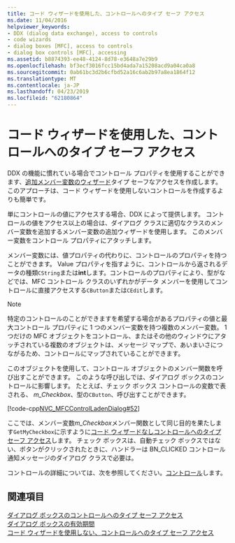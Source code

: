 ```yaml
---
title: コード ウィザードを使用した、コントロールへのタイプ セーフ アクセス
ms.date: 11/04/2016
helpviewer_keywords:
- DDX (dialog data exchange), access to controls
- code wizards
- dialog boxes [MFC], access to controls
- dialog box controls [MFC], accessing
ms.assetid: b8874393-ee48-4124-8d78-e3648a7e29b9
ms.openlocfilehash: bf3ecf3016fcc15bd4ada7a15208acd9a04ca0a8
ms.sourcegitcommit: 0ab61bc3d2b6cfbd52a16c6ab2b97a8ea1864f12
ms.translationtype: MT
ms.contentlocale: ja-JP
ms.lasthandoff: 04/23/2019
ms.locfileid: "62180864"
---
```

# <a name="type-safe-access-to-controls-with-code-wizards"></a>コード ウィザードを使用した、コントロールへのタイプ セーフ アクセス

DDX の機能に慣れている場合でコントロール プロパティを使用することができます、[追加メンバー変数のウィザード](../ide/add-member-variable-wizard.md)タイプ セーフなアクセスを作成します。 このアプローチは、コード ウィザードを使用しないコントロールを作成するよりも簡単です。

単にコントロールの値にアクセスする場合、DDX によって提供します。 コントロールの値をアクセス以上の場合は、ダイアログ クラスに適切なクラスのメンバー変数を追加するメンバー変数の追加ウィザードを使用します。 このメンバー変数をコントロール プロパティにアタッチします。

メンバー変数には、値プロパティの代わりに、コントロールのプロパティを持つことができます。 Value プロパティを指すように、コントロールから返されるデータの種類`CString`または**int**します。コントロールのプロパティにより、型がなどでは、MFC コントロール クラスのいずれかがデータ メンバーを使用してコントロールに直接アクセスする`CButton`または`CEdit`します。

> [!NOTE]
>  特定のコントロールのことができますを希望する場合があるプロパティの値と最大コントロール プロパティに 1 つのメンバー変数を持つ複数のメンバー変数。 1 つだけの MFC オブジェクトをコントロール、またはその他のウィンドウにアタッチされている複数のオブジェクトは、メッセージ マップで、あいまいさにつながるため、コントロールにマップされていることができます。

このオブジェクトを使用して、コントロール オブジェクトのメンバー関数を呼び出すことができます。 このような呼び出しでは、ダイアログ ボックスのコントロールに影響します。 たとえば、チェック ボックス コントロールの変数で表される、 *m_Checkbox*、型の`CButton`、呼び出すことができます。

[!code-cpp[NVC_MFCControlLadenDialog#52](../mfc/codesnippet/cpp/type-safe-access-to-controls-with-code-wizards_1.cpp)]

ここでは、メンバー変数*m_Checkbox*メンバー関数として同じ目的を果たします`GetMyCheckbox`に示すように[コード ウィザードなしコントロールへのタイプ セーフ アクセス](../mfc/type-safe-access-to-controls-without-code-wizards.md)します。 チェック ボックスは、自動チェック ボックスではない、ボタンがクリックされたときに、ハンドラーは BN_CLICKED コントロール通知メッセージのダイアログ クラスで必要は。

コントロールの詳細については、次を参照してください。[コントロール](../mfc/controls-mfc.md)します。

## <a name="see-also"></a>関連項目

[ダイアログ ボックスのコントロールへのタイプ セーフ アクセス](../mfc/type-safe-access-to-controls-in-a-dialog-box.md)<br/>
[ダイアログ ボックスの有効期間](../mfc/life-cycle-of-a-dialog-box.md)<br/>
[コード ウィザードを使用しない、コントロールへのタイプ セーフ アクセス](../mfc/type-safe-access-to-controls-without-code-wizards.md)
